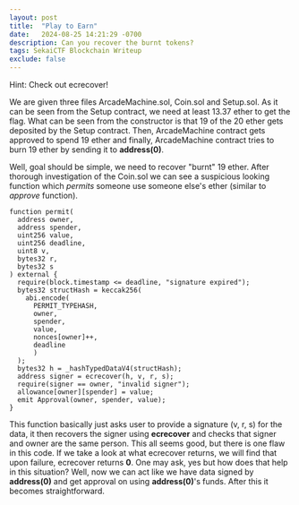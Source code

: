 ```yaml
---
layout: post
title:  "Play to Earn"
date:   2024-08-25 14:21:29 -0700
description: Can you recover the burnt tokens?
tags: SekaiCTF Blockchain Writeup
exclude: false
---
```


<div class="spoiler-container">
  <div>Hint:&nbsp;<span class="spoiler-text">Check out ecrecover!</span></div>
</div>

We are given three files ArcadeMachine.sol, Coin.sol and Setup.sol. As it can be seen from the Setup contract, we need at least 13.37 ether to get the flag. What can be seen from the constructor is that 19 of the 20 ether gets deposited by the Setup contract. Then, ArcadeMachine contract gets approved to spend 19 ether and finally, ArcadeMachine contract tries to burn 19 ether by sending it to **address(0)**.

Well, goal should be simple, we need to recover "burnt" 19 ether. After thorough investigation of the Coin.sol we can see a suspicious looking function which *permits* someone use someone else's ether (similar to *approve* function).

<body class="bg">
<pre class="chroma"><code class="solidity"><span class="line"><span class="cl"><span class="kd">function</span> <span class="nf">permit</span><span class="p">(</span>
</span></span><span class="line"><span class="cl">  <span class="kt">address</span> <span class="n">owner</span><span class="p">,</span>
</span></span><span class="line"><span class="cl">  <span class="kt">address</span> <span class="n">spender</span><span class="p">,</span>
</span></span><span class="line"><span class="cl">  <span class="kt">uint256</span> <span class="n">value</span><span class="p">,</span>
</span></span><span class="line"><span class="cl">  <span class="kt">uint256</span> <span class="n">deadline</span><span class="p">,</span>
</span></span><span class="line"><span class="cl">  <span class="kt">uint8</span> <span class="n">v</span><span class="p">,</span>
</span></span><span class="line"><span class="cl">  <span class="kt">bytes32</span> <span class="n">r</span><span class="p">,</span>
</span></span><span class="line"><span class="cl">  <span class="kt">bytes32</span> <span class="n">s</span>
</span></span><span class="line"><span class="cl"><span class="p">)</span> <span class="k">external</span> <span class="p">{</span>
</span></span><span class="line"><span class="cl">  <span class="nb">require</span><span class="p">(</span><span class="nb">block</span><span class="p">.</span><span class="nb">timestamp</span> <span class="o">&lt;=</span> <span class="n">deadline</span><span class="p">,</span> <span class="s">&#34;signature expired&#34;</span><span class="p">);</span>
</span></span><span class="line"><span class="cl">  <span class="kt">bytes32</span> <span class="n">structHash</span> <span class="o">=</span> <span class="nb">keccak256</span><span class="p">(</span>
</span></span><span class="line"><span class="cl">    <span class="nb">abi</span><span class="p">.</span><span class="nb">encode</span><span class="p">(</span>
</span></span><span class="line"><span class="cl">      <span class="n">PERMIT_TYPEHASH</span><span class="p">,</span>
</span></span><span class="line"><span class="cl">      <span class="n">owner</span><span class="p">,</span>
</span></span><span class="line"><span class="cl">      <span class="n">spender</span><span class="p">,</span>
</span></span><span class="line"><span class="cl">      <span class="n">value</span><span class="p">,</span>
</span></span><span class="line"><span class="cl">      <span class="n">nonces</span><span class="p">[</span><span class="n">owner</span><span class="p">]</span><span class="o">++</span><span class="p">,</span>
</span></span><span class="line"><span class="cl">      <span class="n">deadline</span>
</span></span><span class="line"><span class="cl">      <span class="p">)</span>
</span></span><span class="line"><span class="cl">  <span class="p">);</span>
</span></span><span class="line"><span class="cl">  <span class="kt">bytes32</span> <span class="n">h</span> <span class="o">=</span> <span class="nb">_hashTypedDataV4</span><span class="p">(</span><span class="n">structHash</span><span class="p">);</span>
</span></span><span class="line"><span class="cl">  <span class="kt">address</span> <span class="n">signer</span> <span class="o">=</span> <span class="nb">ecrecover</span><span class="p">(</span><span class="n">h</span><span class="p">,</span> <span class="n">v</span><span class="p">,</span> <span class="n">r</span><span class="p">,</span> <span class="n">s</span><span class="p">);</span>
</span></span><span class="line"><span class="cl">  <span class="nb">require</span><span class="p">(</span><span class="n">signer</span> <span class="o">==</span> <span class="n">owner</span><span class="p">,</span> <span class="s">&#34;invalid signer&#34;</span><span class="p">);</span>
</span></span><span class="line"><span class="cl">  <span class="n">allowance</span><span class="p">[</span><span class="n">owner</span><span class="p">][</span><span class="n">spender</span><span class="p">]</span> <span class="o">=</span> <span class="n">value</span><span class="p">;</span>
</span></span><span class="line"><span class="cl">  <span class="n">emit</span> <span class="n">Approval</span><span class="p">(</span><span class="n">owner</span><span class="p">,</span> <span class="n">spender</span><span class="p">,</span> <span class="n">value</span><span class="p">);</span>
</span></span><span class="line"><span class="cl"><span class="p">}</span></span></span></code></pre>
</body>

This function basically just asks user to provide a signature (v, r, s) for the data, it then recovers the signer using **ecrecover** and checks that signer and owner are the same person. This all seems good, but there is one flaw in this code. If we take a look at what ecrecover returns, we will find that upon failure, ecrecover returns **0**. One may ask, yes but how does that help in this situation? Well, now we can act like we have data signed by **address(0)** and get approval on using **address(0)**'s funds. After this it becomes straightforward.


